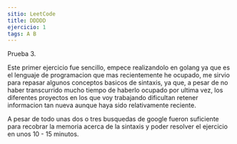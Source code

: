 ```yaml
---
sitio: LeetCode
title: DDDDD
ejercicio: 1
tags: A B
---
```

Prueba 3.
<!--excerpt title-->

Este primer ejercicio fue sencillo, empece realizandolo en golang ya que es el lenguaje de programacion que mas recientemente he ocupado, me sirvio para repasar algunos conceptos basicos de sintaxis, ya que, a pesar de no haber transcurrido mucho tiempo de haberlo ocupado por ultima vez, los diferentes proyectos en los que voy trabajando dificultan retener informacion tan nueva aunque haya sido relativamente reciente.

A pesar de todo unas dos o tres busquedas de google fueron suficiente para recobrar la memoria acerca de la sintaxis y poder resolver el ejercicio en unos 10 - 15 minutos.